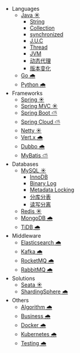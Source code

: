 - Languages
    - [Java ☀️](docs/java.md)
        - [String](docs/java_string.md)
        - [Collection](docs/java_collection.md)
        - [synchronized](docs/java_synchronized.md)
        - [J.U.C](docs/java_concurrent.md)
        - [Thread](docs/java_thread.md)
        - [JVM](docs/java_jvm.md)
        - [动态代理](docs/java_proxy.md)
        - [版本变化](docs/java_version.md)
    - [Go 🌧️](docs/go.md)
    - [Python 🌧️](docs/python.md)
- Frameworks
    - [Spring ☀️](docs/spring.md)
    - [Spring MVC ☀️](docs/springmvc.md)
    - [Spring Boot ⛅](docs/springboot.md)
    - [Spring Cloud ⛅](docs/springcloud.md)
    - [Netty ☀️](docs/netty.md)
    - [Vert.x 🌧️](docs/vertx.md)
    - [Dubbo 🌧️](docs/dubbo.md)
    - [MyBatis ⛅](docs/mybatis.md)
- Databases
    - [MySQL ☀️](docs/mysql.md)
        - [InnoDB](docs/mysql_innodb.md)
        - [Binary Log](docs/mysql_binary_log.md)
        - [Metadata Locking](docs/mysql_metadatalocking.md)
        - [分库分表](docs/mysql_sharding.md)
        - [读写分离](docs/mysql_readwritesplitting.md)
    - [Redis ☀️](docs/redis.md)
    - [MongoDB 🌧️](docs/mongodb.md)
    - [TiDB 🌧️](docs/tidb.md)
- Middleware
    - [Elasticsearch 🌧️](docs/elasticsearch.md)
    - [Kafka 🌧️](docs/kafka.md)
    - [RocketMQ 🌧️](docs/rocketmq.md)
    - [RabbitMQ 🌧️](docs/rabbitmq.md)
- Solutions
    - [Seata ☀️](docs/seata.md)
    - [ShardingSphere 🌧️](docs/shardingsphere.md)
- Others
    - [Algorithm 🌧️](docs/algorithm.md)
    - [Business 🌧️](docs/business.md)
    - [Docker 🌧️](docs/docker.md)
    - [Kubernetes 🌧️](docs/kubernetes.md)
    - [Testing 🌧️](docs/testing.md)
